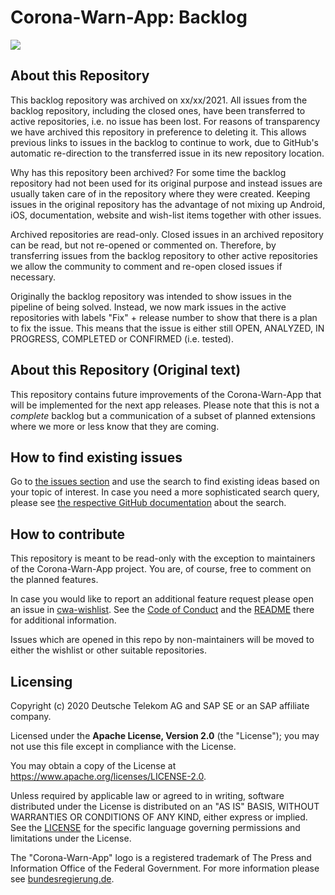 # Corona-Warn-App: Backlog

<a href="https://github.com/corona-warn-app/cwa-backlog/issues" title="Open Issues"><img src="https://img.shields.io/github/issues/corona-warn-app/cwa-backlog"></a>

## About this Repository

This backlog repository was archived on xx/xx/2021. All issues from the backlog repository, including the closed ones, have been transferred to active repositories, i.e. no issue has been lost. For reasons of transparency we have archived this repository in preference to deleting it. This allows previous links to issues in the backlog to continue to work, due to GitHub's automatic re-direction to the transferred issue in its new repository location.

Why has this repository been archived? For some time the backlog repository had not been used for its original purpose and instead issues are usually taken care of in the repository where they were created. Keeping issues in the original repository has the advantage of not mixing up Android, iOS, documentation, website and wish-list items together with other issues.

Archived repositories are read-only. Closed issues in an archived repository can be read, but not re-opened or commented on. Therefore, by transferring issues from the backlog repository to other active repositories we allow the community to comment and re-open closed issues if necessary.

Originally the backlog repository was intended to show issues in the pipeline of being solved. Instead, we now mark issues in the active repositories with labels "Fix" + release number to show that there is a plan to fix the issue. This means that the issue is either still OPEN, ANALYZED, IN PROGRESS, COMPLETED or CONFIRMED (i.e. tested).


## About this Repository (Original text)

This repository contains future improvements of the Corona-Warn-App that will be implemented for the next app releases.
Please note that this is not a *complete* backlog but a communication of a subset of planned extensions where we more or less know that they are coming.

## How to find existing issues

Go to [the issues section](https://github.com/corona-warn-app/cwa-backlog/issues) and use the search to find existing ideas based on your topic of interest. 
In case you need a more sophisticated search query, please see [the respective GitHub documentation](https://help.github.com/en/github/searching-for-information-on-github/searching-issues-and-pull-requests) about the search.

## How to contribute  

This repository is meant to be read-only with the exception to maintainers of the Corona-Warn-App project. You are, of course, free to comment on the planned features.

In case you would like to report an additional feature request please open an issue in [cwa-wishlist](https://github.com/corona-warn-app/cwa-wishlist). 
See the [Code of Conduct](https://github.com/corona-warn-app/cwa-wishlist/blob/master/CODE_OF_CONDUCT.md) and the [README](https://github.com/corona-warn-app/cwa-wishlist/blob/master/README.md) there for additional information.

Issues which are opened in this repo by non-maintainers will be moved to either the wishlist or other suitable repositories.

## Licensing

Copyright (c) 2020 Deutsche Telekom AG and SAP SE or an SAP affiliate company.

Licensed under the **Apache License, Version 2.0** (the "License"); you may not use this file except in compliance with the License. 

You may obtain a copy of the License at https://www.apache.org/licenses/LICENSE-2.0.

Unless required by applicable law or agreed to in writing, software distributed under the License is distributed on an "AS IS" BASIS, WITHOUT WARRANTIES OR CONDITIONS OF ANY KIND, either express or implied. See the [LICENSE](./LICENSE) for the specific language governing permissions and limitations under the License.

The "Corona-Warn-App" logo is a registered trademark of The Press and Information Office of the Federal Government. For more information please see [bundesregierung.de](https://www.bundesregierung.de/breg-en/federal-government/federal-press-office).
